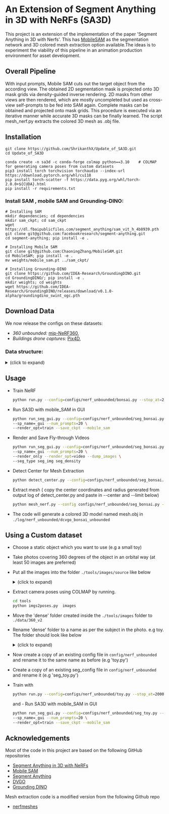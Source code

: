 # An Extension of Segment Anything in 3D with NeRFs (SA3D)

This project is an extension of the implementation of the paper 'Segment Anything in 3D with Nerfs'.
This has [MobileSAM](https://github.com/ChaoningZhang/MobileSAM) as the segmentation network and 3D colored mesh extraction option available.The ideas is to experiment the viability of this pipeline in an animation production environment for asset development.


## Overall Pipeline

With input prompts, Mobile SAM cuts out the target object from the according view. The obtained 2D segmentation mask is projected onto 3D mask grids via density-guided inverse rendering. 2D masks from other views are then rendered, which are mostly uncompleted but used as cross-view self-prompts to be fed into SAM again. Complete masks can be obtained and projected onto mask grids. This procedure is executed via an iterative manner while accurate 3D masks can be finally learned. The script mesh_nerf.py extracts the colored 3D mesh as .obj file.


## Installation

```
git clone https://github.com/ShrikanthX/Update_of_SA3D.git
cd Update_of_SA3D

conda create -n sa3d -c conda-forge colmap python==3.10    # COLMAP for generating camera poses from custom datasets
pip3 install torch torchvision torchaudio --index-url https://download.pytorch.org/whl/cu118
pip install torch-scatter -f https://data.pyg.org/whl/torch-2.0.0+${CUDA}.html
pip install -r requirements.txt

```

### Install SAM , mobile SAM and Grounding-DINO:

```
# Installing SAM
mkdir dependencies; cd dependencies 
mkdir sam_ckpt; cd sam_ckpt
wget https://dl.fbaipublicfiles.com/segment_anything/sam_vit_h_4b8939.pth
git clone git@github.com:facebookresearch/segment-anything.git 
cd segment-anything; pip install -e .

# Installing Mobile SAM
git clone git@github.com:ChaoningZhang/MobileSAM.git
cd MobileSAM; pip install -e .
mv weights/mobile_sam.pt ../sam_ckpt/

# Installing Grounding-DINO
git clone https://github.com/IDEA-Research/GroundingDINO.git
cd GroundingDINO/; pip install -e .
mkdir weights; cd weights
wget https://github.com/IDEA-Research/GroundingDINO/releases/download/v0.1.0-alpha/groundingdino_swint_ogc.pth
```

## Download Data
We now release the configs on these datasets:
* *360 unbounded:* [mip-NeRF360](https://jonbarron.info/mipnerf360/), 
* *Buildings drone captures:* [Pix4D](https://support.pix4d.com/hc/en-us/articles/360000235126-Example-projects-real-photogrammetry-data#label2),


### Data structure:  
<details>
  <summary> (click to expand) </summary>

    data
    ├── 360_v2             # Link: https://jonbarron.info/mipnerf360/
    │   └── [bicycle|bonsai|counter|garden|kitchen|room|stump]
    │       ├── poses_bounds.npy
    │       └── [images|images_2|images_4|images_8]
    
</details>

## Usage
- Train NeRF
  ```bash
  python run.py --config=configs/nerf_unbounded/bonsai.py --stop_at=20000 --render_video --i_weights=10000
  ```
- Run SA3D with mobile_SAM in GUI
  ```bash
  python run_seg_gui.py --config=configs/nerf_unbounded/seg_bonsai.py --segment \
  --sp_name=_gui --num_prompts=20 \
  --render_opt=train --save_ckpt --mobile_sam
  ```
- Render and Save Fly-through Videos
  ```bash
  python run_seg_gui.py --config=configs/nerf_unbounded/seg_bonsai.py --segment \
  --sp_name=_gui --num_prompts=20 \
  --render_only --render_opt=video --dump_images \
  --seg_type seg_img seg_density
  ```
- Detect Center for Mesh Extraction
  ```bash
  python detect_center.py --config=configs/nerf_unbounded/seg_bonsai.py 
  ```
- Extract mesh ( copy the center coordinates and radius generated from output log of detect_center.py and paste in --center and --limit below)
  ```bash
  python mesh_nerf.py --config configs/nerf_unbounded/seg_bonsai.py --center -0.0858 -0.6554 0.2442  --limit .9
  ```
 - The code will generate a colored 3D model named mesh.obj in ``./log/nerf_unbounded/dcvgo_bonsai_unbounded``


 ## Using a Custom dataset
- Choose a static object which you want to use (e.g a small toy)
- Take photos covering 360 degrees of the object in an orbital way (at least 50 images are preferred)
- Put all the images into the folder ``./tools/images/source`` like below
    <details>
        <summary> (click to expand) </summary>
      
          tools
          ├── images            
          │   └── source
          │       └── [image_1,image_2,image_3,images_4......]
            
    <details>

- Extract camera poses using COLMAP by running.
  ```bash
  cd tools
  python imgs2poses.py  images
  ```
- Move the 'dense' folder created inside the ``./tools/images`` folder to ``./data/360_v2``
- Rename 'dense' folder to a name as per the subject in the photo. e.g toy. The folder should look like below
    <details>
      <summary> (click to expand) </summary>

                data
                ├── 360_v2             
                │   └── [toy]
                │       ├── poses_bounds.npy
                │       └── [images|images_2|images_4|images_8]
                
    </details>
- Now create a copy of an existing config file in ``config/nerf_unbounded`` and rename it to the same name as before (e.g 'toy.py')
- Create a copy of an existing seg_config file in ``config/nerf_unbounded`` and rename it (e.g 'seg_toy.py')
- Train with 
  ```bash
  python run.py --config=configs/nerf_unbounded/toy.py --stop_at=20000 --render_video --i_weights=10000
  ```
  and - Run SA3D with mobile_SAM in GUI
  ```bash
  python run_seg_gui.py --config=configs/nerf_unbounded/seg_toy.py --segment \
  --sp_name=_gui --num_prompts=20 \
  --render_opt=train --save_ckpt --mobile_sam
  ```

## Acknowledgements
Most of the code in this project are based on the following GitHub repositories
- [Segment Anything in 3D with NeRFs](https://github.com/Jumpat/SegmentAnythingin3D)
- [Mobile SAM](https://github.com/ChaoningZhang/MobileSAM.git)
- [Segment Anything](https://github.com/facebookresearch/segment-anything)
- [DVGO](https://github.com/sunset1995/DirectVoxGO)
- [Grounding DINO](https://github.com/IDEA-Research/GroundingDINO.git)

Mesh extraction code is a modified version from the following Github repo 
- [nerfmeshes](https://github.com/qway/nerfmeshes.git)


